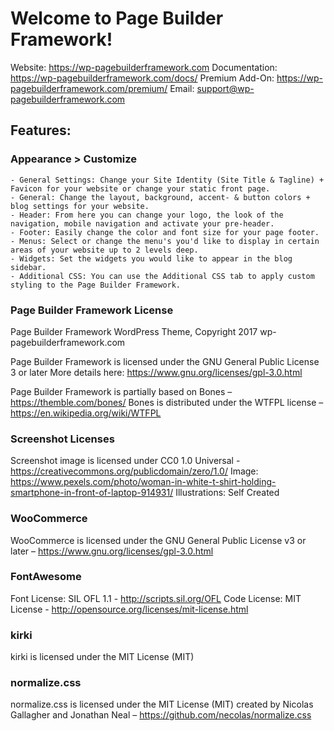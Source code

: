 # Welcome to Page Builder Framework!
Website: https://wp-pagebuilderframework.com
Documentation: https://wp-pagebuilderframework.com/docs/
Premium Add-On: https://wp-pagebuilderframework.com/premium/
Email: support@wp-pagebuilderframework.com

## Features:
### Appearance > Customize
	- General Settings: Change your Site Identity (Site Title & Tagline) + Favicon for your website or change your static front page.
	- General: Change the layout, background, accent- & button colors + blog settings for your website.
	- Header: From here you can change your logo, the look of the navigation, mobile navigation and activate your pre-header.
	- Footer: Easily change the color and font size for your page footer.
	- Menus: Select or change the menu's you'd like to display in certain areas of your website up to 2 levels deep.
	- Widgets: Set the widgets you would like to appear in the blog sidebar.
	- Additional CSS: You can use the Additional CSS tab to apply custom styling to the Page Builder Framework.

### Page Builder Framework License
Page Builder Framework WordPress Theme, Copyright 2017 wp-pagebuilderframework.com

Page Builder Framework is licensed under the GNU General Public License 3 or later
More details here: https://www.gnu.org/licenses/gpl-3.0.html

Page Builder Framework is partially based on Bones – https://themble.com/bones/
Bones is distributed under the WTFPL license – https://en.wikipedia.org/wiki/WTFPL

### Screenshot Licenses
Screenshot image is licensed under CC0 1.0 Universal - https://creativecommons.org/publicdomain/zero/1.0/
Image: https://www.pexels.com/photo/woman-in-white-t-shirt-holding-smartphone-in-front-of-laptop-914931/
Illustrations: Self Created

### WooCommerce
WooCommerce is licensed under the GNU General Public License v3 or later – https://www.gnu.org/licenses/gpl-3.0.html

### FontAwesome
Font License: SIL OFL 1.1 - http://scripts.sil.org/OFL
Code License: MIT License - http://opensource.org/licenses/mit-license.html

### kirki
kirki is licensed under the MIT License (MIT)

### normalize.css
normalize.css is licensed under the MIT License (MIT)
created by Nicolas Gallagher and Jonathan Neal – https://github.com/necolas/normalize.css